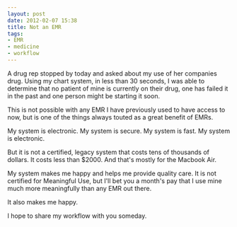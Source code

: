 ```yaml
---
layout: post
date: 2012-02-07 15:38
title: Not an EMR
tags: 
- EMR
- medicine
- workflow
---
```


A drug rep stopped by today and asked about my use of her companies drug. Using my chart system, in less than 30 seconds, I was able to determine that no patient of mine is currently on their drug, one has failed it in the past and one person might be starting it soon.

This is not possible with any EMR I have previously used to have access to now, but is one of the things always touted as a great benefit of EMRs.

My system is electronic. My system is secure. My system is fast. My system is electronic.

But it is not a certified, legacy system that costs tens of thousands of dollars. It costs less than $2000. And that's mostly for the Macbook Air.

My system makes me happy and helps me provide quality care. It is not certified for Meaningful Use, but I'll bet you a month's pay that I use mine much more meaningfully than any EMR out there.

It also makes me happy.

I hope to share my workflow with you someday.